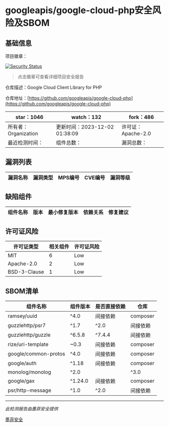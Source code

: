 # googleapis/google-cloud-php安全风险及SBOM

## 基础信息

项目徽章：

[![Security Status](https://www.murphysec.com/platform3/v31/badge/1730659938123862016.svg)](https://www.murphysec.com/console/report/1730299937683890176/1730659938123862016)

> 点击徽章可查看详细项目安全报告

仓库描述：Google Cloud Client Library for PHP

仓库地址：[https://github.com/googleapis/google-cloud-php](https://github.com/googleapis/google-cloud-php)

| star：1046 | watch：132 | fork：486 |
| ----------- | -------------- | ------------ |
| 所有者：Organization | 更新时间：2023-12-02 01:38:09 | 许可证：Apache-2.0 |
| 最近检测时间： | 组件总数： | 漏洞总数： |




## 漏洞列表

| 漏洞名称 | 漏洞类型 | MPS编号 | CVE编号 | 漏洞等级 |
| ------- | ------ | ------- | ------ | ----- |





## 缺陷组件

| 组件名称 | 版本 | 最小修复版本 | 依赖关系 | 修复建议 |
| -------- | ---- | ------------ | -------- | -------- |





## 许可证风险

| 许可证类型 | 相关组件 | 许可证风险 |
| ---------- | -------- | ---------- |
|MIT|6|Low|
|Apache-2.0|2|Low|
|BSD-3-Clause|1|Low|




## SBOM清单

| 组件名称 | 组件版本 | 是否直接依赖 | 仓库 |
| -------- | -------- | ------------ | ---- |
|ramsey/uuid|^4.0|间接依赖|composer|
|guzzlehttp/psr7|^1.7|^2.0|间接依赖|composer|
|guzzlehttp/guzzle|^6.5.8|^7.4.4|间接依赖|composer|
|rize/uri-template|~0.3|间接依赖|composer|
|google/common-protos|^4.0|间接依赖|composer|
|google/auth|^1.18|间接依赖|composer|
|monolog/monolog|^2.0||^3.0|间接依赖|composer|
|google/gax|^1.24.0|间接依赖|composer|
|psr/http-message|^1.0|^2.0|间接依赖|composer|


------

*此检测报告由墨菲安全提供*

[墨菲安全](www.murphysec.com)